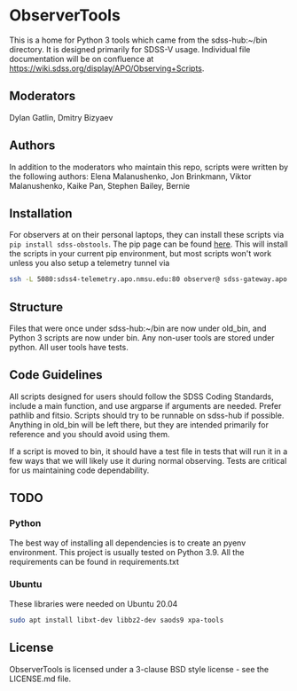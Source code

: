 # ObserverTools

This is a home for Python 3 tools which came from the sdss-hub:~/bin directory.
 It is designed primarily for SDSS-V usage. Individual file documentation will
 be on confluence at <https://wiki.sdss.org/display/APO/Observing+Scripts>.

## Moderators

Dylan Gatlin, Dmitry Bizyaev

## Authors

In addition to the moderators who maintain this repo, scripts were written by
 the following authors: Elena Malanushenko, Jon Brinkmann, Viktor Malanushenko,
 Kaike Pan, Stephen Bailey, Bernie

## Installation

For observers at on their personal laptops, they can install these scripts via
 `pip install sdss-obstools`. The pip page can be found
 [here](https://pypi.org/project/sdss-obstools/). This will install the scripts
 in your current pip
 environment, but most scripts won't work unless you also setup a telemetry
 tunnel via

```bash
ssh -L 5080:sdss4-telemetry.apo.nmsu.edu:80 observer@ sdss-gateway.apo.nmsu.edu
```

## Structure

Files that were once under sdss-hub:~/bin are now under old_bin, and Python 3
 scripts are now under bin. Any non-user tools are stored under python. All
 user tools have tests.

## Code Guidelines

All scripts designed for users should follow the SDSS Coding Standards, include
 a main function,
 and use argparse if arguments are needed. Prefer pathlib and fitsio. Scripts
 should try to be runnable on sdss-hub if possible. Anything in old_bin will
 be left there, but they are intended primarily for reference and you should
 avoid using them.

If a script is moved to bin, it should have a test file in tests that will run
 it in a few ways that we will likely use it during normal observing. Tests
 are critical for us maintaining code dependability.

## TODO
  
### Python

The best way of installing all dependencies is to create an pyenv
 environment. This project is usually tested on Python 3.9. All the requirements
 can be found in requirements.txt

### Ubuntu

These libraries were needed on Ubuntu 20.04

```bash
sudo apt install libxt-dev libbz2-dev saods9 xpa-tools

```

## License

ObserverTools is licensed under a 3-clause BSD style license - see the
 LICENSE.md file.
